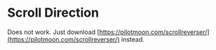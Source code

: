 # Scroll Direction

Does not work. Just download [https://pilotmoon.com/scrollreverser/](https://pilotmoon.com/scrollreverser/) instead.
